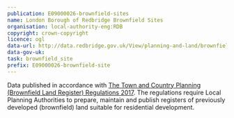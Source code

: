```yaml
---
publication: E09000026-brownfield-sites
name: London Borough of Redbridge Brownfield Sites
organisation: local-authority-eng:RDB
copyright: crown-copyright
licence: ogl
data-url: http://data.redbridge.gov.uk/View/planning-and-land/brownfield-land-register#
data-gov-uk: 
task: brownfield_site
prefix: E09000026-brownfield-site
---
```


Data published in accordance with [The Town and Country Planning (Brownfield Land Register) Regulations 2017](http://www.legislation.gov.uk/uksi/2017/403/contents/made).
The regulations require Local Planning Authorities to prepare, maintain and publish registers of previously developed (brownfield) land suitable for residential development.

